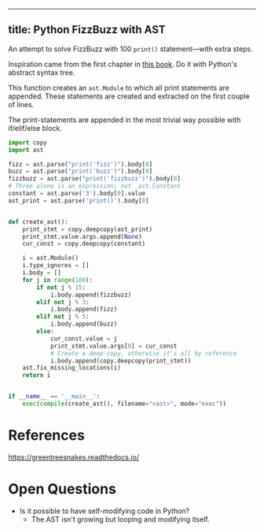 --------------------
title: Python FizzBuzz with AST
--------------------


An attempt to solve FizzBuzz with 100 `print()` statement—with extra steps.


Inspiration came from the first chapter in [this 
book](https://joelgrus.com/2020/06/06/ten-essays-on-fizz-buzz/). Do it with 
Python's abstract syntax tree.


<!--more-->


This function creates an `ast.Module` to which all print statements are 
appended. These statements are created and extracted on the first couple of 
lines.


The print-statements are appended in the most trivial way possible with 
if/elif/else block.


```python
import copy
import ast

fizz = ast.parse("print('fizz')").body[0]
buzz = ast.parse("print('buzz')").body[0]
fizzbuzz = ast.parse("print('fizzbuzz')").body[0]
# Three alone is an expression; not _ast.Constant
constant = ast.parse('3').body[0].value
ast_print = ast.parse('print()').body[0]


def create_ast():
    print_stmt = copy.deepcopy(ast_print)
    print_stmt.value.args.append(None)
    cur_const = copy.deepcopy(constant)

    i = ast.Module()
    i.type_ignores = []
    i.body = []
    for j in range(100):
        if not j % 15:
            i.body.append(fizzbuzz)
        elif not j % 3:
            i.body.append(fizz)
        elif not j % 5:
            i.body.append(buzz)
        else:
            cur_const.value = j
            print_stmt.value.args[0] = cur_const
            # Create a deep-copy, otherwise it's all by reference
            i.body.append(copy.deepcopy(print_stmt))
    ast.fix_missing_locations(i)
    return i


if __name__ == '__main__':
    exec(compile(create_ast(), filename="<ast>", mode="exec"))
```

# References

https://greentreesnakes.readthedocs.io/


# Open Questions

* Is it possible to have self-modifying code in Python?
    * The AST isn't growing but looping and modifying itself.